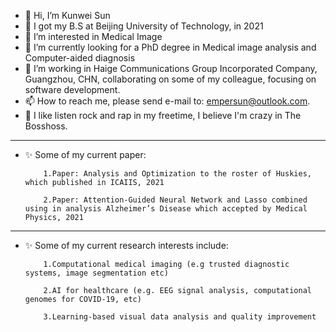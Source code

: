 - 👋 Hi, I’m Kunwei Sun
- 📰 I got my B.S at Beijing University of Technology, in 2021
- 👀 I’m interested in Medical Image  
- 🌱 I’m currently looking for a PhD degree in Medical image analysis and Computer-aided diagnosis
- 💞️ I’m working in Haige Communications Group Incorporated Company, Guangzhou, CHN, collaborating on some of my colleague, focusing on software development. 
- 📫 How to reach me, please send e-mail to: empersun@outlook.com.
- 🎵 I like listen rock and rap in my freetime, I believe I'm crazy in The Bosshoss.
---------------------------------------------------------------------------------------------------------------------------------------------------------------------------------
- ✨ Some of my current paper:

          1.Paper: Analysis and Optimization to the roster of Huskies, which published in ICAIIS, 2021

          2.Paper: Attention-Guided Neural Network and Lasso combined using in analysis Alzheimer’s Disease which accepted by Medical Physics, 2021

----------------------------------------------------------------------------------------------------------------------------------------------------------------------------------
- ✨ Some of my  current research interests include:

          1.Computational medical imaging (e.g trusted diagnostic systems, image segmentation etc)
          
          2.AI for healthcare (e.g. EEG signal analysis, computational genomes for COVID-19, etc)
          
          3.Learning-based visual data analysis and quality improvement
          
<!---
empersun/empersun is a ✨ special ✨ repository because its `README.md` (this file) appears on your GitHub profile.
You can click the Preview link to take a look at your changes.

--->
